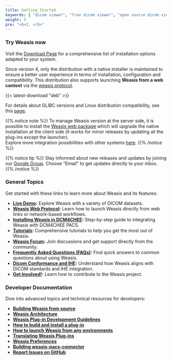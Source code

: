 ```yaml
---
title: Getting Started
keywords: [ "dicom viewer", "free dicom viewer", "open source dicom viewer", "weasis dicom viewer",  "multi-platform dicom viewer", "dicom", "pacs", "pacs viewer", "clinical viewer", "radiological viewer", "linux dicom viewer",  "mac dicom viewer" ]
weight: 5
pre: "<b>1. </b>"
---
```


### Try Weasis now

Visit the [Download Page](download-dicom-viewer) for a comprehensive list of installation options adapted to your system.<br>

Since version 4, only the distribution with a native installer is maintained to ensure a better user experience in terms of installation, configuration and compatibility. This distribution also supports launching **Weasis from a web context** via the [weasis protocol](weasis-protocol).

{{< latest-download "deb" >}}

For details about GLIBC versions and Linux distribution compatibility, see this [page](https://repology.org/project/glibc/versions).

{{% notice note %}}
To manage Weasis version at the server side, it is possible to install the [Weasis web package](https://github.com/nroduit/weasis-pacs-connector#installation) which will upgrade the native installation at the client side (it works for minor releases by updating all the plug-ins except the launcher).<br>
Explore more integration possibilities with other systems [here](../basics/customize/integration).
{{% /notice %}}

{{% notice tip %}}
Stay informed about new releases and updates by joining our [Google Group](https://groups.google.com/forum/#!forum/weasis). Choose "Email" to get updates directly to your inbox.
{{% /notice %}}

### General Topics

Get started with these links to learn more about Weasis and its features:
- **[Live Demo](../demo):** Explore Weasis with a variety of DICOM datasets.
- **[Weasis Web Protocol](weasis-protocol):** Learn how to launch Weasis directly from web links or network-based workflows.
- **[Installing Weasis in DCM4CHEE](dcm4chee):** Step-by-step guide to integrating Weasis with DCM4CHEE PACS.
- **[Tutorials](../tutorials):** Comprehensive tutorials to help you get the most out of Weasis.
- **[Weasis Forum](https://groups.google.com/group/dcm4che):** Join discussions and get support directly from the community.
- **[Frequently Asked Questions (FAQs)](../faq):** Find quick answers to common questions about using Weasis.
- **[Dicom Conformance and IHE](../basics/dicom):** Understand how Weasis aligns with DICOM standards and IHE integration.
- **[Get Involved!](../get-involved):** Learn how to contribute to the Weasis project.

### Developer Documentation
Dive into advanced topics and technical resources for developers:
- **[Building Weasis from source](building-weasis)**
- **[Weasis Architecture](../basics/architecture)**
- **[Weasis Plug-in Development Guidelines](guidelines)**
- **[How to build and install a plug-in](../basics/customize/build-plugins)**
- **[How to launch Weasis from any environments](../basics/customize/integration)**
- **[Translating Weasis Plug-ins](translating)**
- **[Weasis Preferences](../basics/customize/preferences)**
- **[Building weasis-pacs-connector](https://github.com/nroduit/weasis-pacs-connector#build-weasis-pacs-connector)**
- **[Report Issues on GitHub](https://github.com/nroduit/Weasis/issues)**


